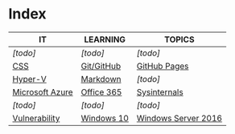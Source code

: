 # Index

|IT|LEARNING|TOPICS|
|----|---|---|
|*[todo]*|*[todo]*|*[todo]*|
|[CSS](web-pages)|[Git/GitHub](coding)|[GitHub Pages](web-pages)|
|[Hyper-V](ms-windows)|[Markdown](web-pages)|*[todo]*|
|[Microsoft Azure](cloud)|[Office 365](cloud)|[Sysinternals](ms-windows)|
|*[todo]*|*[todo]*|*[todo]*|
|[Vulnerability](security)|[Windows 10](ms-windows)|[Windows Server 2016](ms-windows)|


	



    


